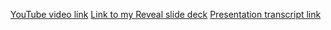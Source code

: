 [YouTube video link](https://www.youtube.com/watch?v=OxI7D855Mno)
[Link to my Reveal slide deck](https://alexey888888.github.io/TypeScriptPresentation/)
[Presentation transcript link](https://docs.google.com/document/d/1y5euFR94Ebch2BrTAUbxKHwxqR6uxmKYRpvBKknn9gQ/edit?usp=sharing)
